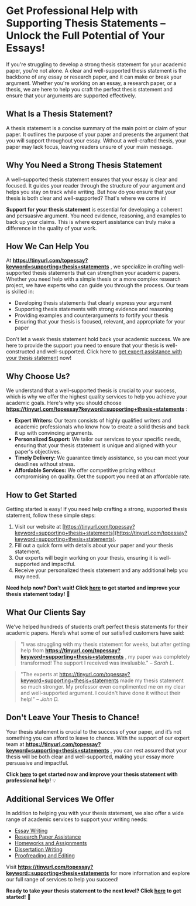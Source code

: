 # Get Professional Help with Supporting Thesis Statements – Unlock the Full Potential of Your Essays!

If you're struggling to develop a strong thesis statement for your academic paper, you're not alone. A clear and well-supported thesis statement is the backbone of any essay or research paper, and it can make or break your argument. Whether you're working on an essay, a research paper, or a thesis, we are here to help you craft the perfect thesis statement and ensure that your arguments are supported effectively.

## What Is a Thesis Statement?

A thesis statement is a concise summary of the main point or claim of your paper. It outlines the purpose of your paper and presents the argument that you will support throughout your essay. Without a well-crafted thesis, your paper may lack focus, leaving readers unsure of your main message.

## Why You Need a Strong Thesis Statement

A well-supported thesis statement ensures that your essay is clear and focused. It guides your reader through the structure of your argument and helps you stay on track while writing. But how do you ensure that your thesis is both clear and well-supported? That's where we come in!

**Support for your thesis statement** is essential for developing a coherent and persuasive argument. You need evidence, reasoning, and examples to back up your claims. This is where expert assistance can truly make a difference in the quality of your work.

## How We Can Help You

At **https://tinyurl.com/topessay?keyword=supporting+thesis+statements** , we specialize in crafting well-supported thesis statements that can strengthen your academic papers. Whether you need help with a simple thesis or a more complex research project, we have experts who can guide you through the process. Our team is skilled in:

- Developing thesis statements that clearly express your argument
- Supporting thesis statements with strong evidence and reasoning
- Providing examples and counterarguments to fortify your thesis
- Ensuring that your thesis is focused, relevant, and appropriate for your paper

Don't let a weak thesis statement hold back your academic success. We are here to provide the support you need to ensure that your thesis is well-constructed and well-supported. Click here to [get expert assistance with your thesis statement](https://tinyurl.com/topessay?keyword=supporting+thesis+statements) now!

## Why Choose Us?

We understand that a well-supported thesis is crucial to your success, which is why we offer the highest quality services to help you achieve your academic goals. Here's why you should choose **https://tinyurl.com/topessay?keyword=supporting+thesis+statements** :

- **Expert Writers:** Our team consists of highly qualified writers and academic professionals who know how to create a solid thesis and back it up with convincing arguments.
- **Personalized Support:** We tailor our services to your specific needs, ensuring that your thesis statement is unique and aligned with your paper's objectives.
- **Timely Delivery:** We guarantee timely assistance, so you can meet your deadlines without stress.
- **Affordable Services:** We offer competitive pricing without compromising on quality. Get the support you need at an affordable rate.

## How to Get Started

Getting started is easy! If you need help crafting a strong, supported thesis statement, follow these simple steps:

1. Visit our website at [https://tinyurl.com/topessay?keyword=supporting+thesis+statements](https://tinyurl.com/topessay?keyword=supporting+thesis+statements).
2. Fill out a quick form with details about your paper and your thesis statement.
3. Our experts will begin working on your thesis, ensuring it is well-supported and impactful.
4. Receive your personalized thesis statement and any additional help you may need.

**Need help now? Don't wait! Click [here](https://tinyurl.com/topessay?keyword=supporting+thesis+statements) to get started and improve your thesis statement today!** 🚀

## What Our Clients Say

We’ve helped hundreds of students craft perfect thesis statements for their academic papers. Here’s what some of our satisfied customers have said:

> "I was struggling with my thesis statement for weeks, but after getting help from **https://tinyurl.com/topessay?keyword=supporting+thesis+statements** , my paper was completely transformed! The support I received was invaluable." – _Sarah L._

> "The experts at https://tinyurl.com/topessay?keyword=supporting+thesis+statements made my thesis statement so much stronger. My professor even complimented me on my clear and well-supported argument. I couldn't have done it without their help!" – _John D._

## Don't Leave Your Thesis to Chance!

Your thesis statement is crucial to the success of your paper, and it’s not something you can afford to leave to chance. With the support of our expert team at **https://tinyurl.com/topessay?keyword=supporting+thesis+statements** , you can rest assured that your thesis will be both clear and well-supported, making your essay more persuasive and impactful.

**Click [here](https://tinyurl.com/topessay?keyword=supporting+thesis+statements) to get started now and improve your thesis statement with professional help!** 💡

## Additional Services We Offer

In addition to helping you with your thesis statement, we also offer a wide range of academic services to support your writing needs:

- [Essay Writing](https://tinyurl.com/topessay?keyword=supporting+thesis+statements)
- [Research Paper Assistance](https://tinyurl.com/topessay?keyword=supporting+thesis+statements)
- [Homeworks and Assignments](https://tinyurl.com/topessay?keyword=supporting+thesis+statements)
- [Dissertation Writing](https://tinyurl.com/topessay?keyword=supporting+thesis+statements)
- [Proofreading and Editing](https://tinyurl.com/topessay?keyword=supporting+thesis+statements)

Visit **https://tinyurl.com/topessay?keyword=supporting+thesis+statements** for more information and explore our full range of services to help you succeed!

**Ready to take your thesis statement to the next level? Click [here](https://tinyurl.com/topessay?keyword=supporting+thesis+statements) to get started!** 🌟

